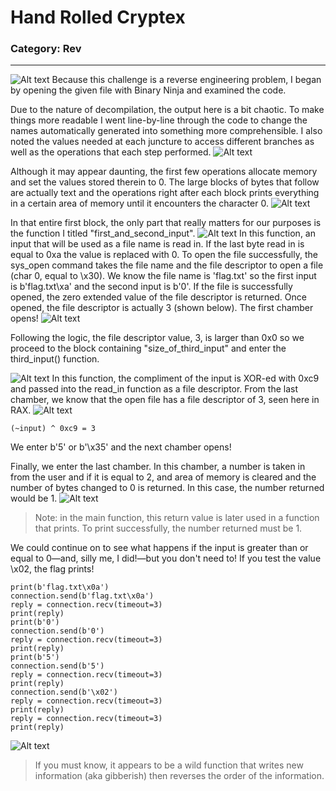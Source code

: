 # Hand Rolled Cryptex

### Category: Rev
__________________________

![Alt text](Images/cryptoopen.png)
Because this challenge is a reverse engineering problem, I began by opening the given file with Binary Ninja and examined the code. 

Due to the nature of decompilation, the output here is a bit chaotic. To make things more readable I went line-by-line through the code to change the names automatically generated into something more comprehensible. I also noted the values needed at each juncture to access different branches as well as the operations that each step performed. 
![Alt text](Images/cryptobin1.png)

Although it may appear daunting, the first few operations allocate memory and set the values stored therein to 0. The large blocks of bytes that follow are actually text and the operations right after each block prints everything in a certain area of memory until it encounters the character 0. 
![Alt text](Images/cryptothird.png)

In that entire first block, the only part that really matters for our purposes is the function I titled "first_and_second_input".
![Alt text](Images/cryptofirst.png)
In this function, an input that will be used as a file name is read in. If the last byte read in is equal to 0xa the value is replaced with 0. To open the file successfully, the sys_open command takes the file name and the file descriptor to open a file (char 0, equal to \x30). We know the file name is 'flag.txt' so the first input is b'flag.txt\xa' and the second input is b'0'.
If the file is successfully opened, the zero extended value of the file descriptor is returned. Once opened, the file descriptor is actually 3 (shown below). The first chamber opens!
![Alt text](Images/cryptofd.png)

Following the logic, the file descriptor value, 3, is larger than 0x0 so we proceed to the block containing "size_of_third_input" and enter the third_input() function. 

![Alt text](Images/cryptomain.png)
In this function, the compliment of the input is XOR-ed with 0xc9 and passed into the read_in function as a file descriptor. From the last chamber, we know that the open file has a file descriptor of 3, seen here in RAX.
![Alt text](Images/cryptofd.png)
~~~
(~input) ^ 0xc9 = 3
~~~

 We enter b'5' or b'\x35' and the next chamber opens!

 Finally, we enter the last chamber. In this chamber, a number is taken in from the user and if it is equal to 2, and area of memory is cleared and the number of bytes changed to 0 is returned. In this case, the number returned would be 1. 
![Alt text](Images/cryptofourth.png)
 >Note: in the main function, this return value is later used in a function that prints. To print successfully, the number returned must be 1. 

 We could continue on to see what happens if the input is greater than or equal to 0—and, silly me, I did!—but you don't need to! If you test the value \x02, the flag prints! 

 ~~~
print(b'flag.txt\x0a')
connection.send(b'flag.txt\x0a')
reply = connection.recv(timeout=3)
print(reply)
print(b'0')
connection.send(b'0')
reply = connection.recv(timeout=3)
print(reply)
print(b'5')
connection.send(b'5')
reply = connection.recv(timeout=3)
print(reply)
connection.send(b'\x02')
reply = connection.recv(timeout=3)
print(reply)
reply = connection.recv(timeout=3)
print(reply)
 ~~~

 ![Alt text](Images/cryptoflag.png)

 > If you must know, it appears to be a wild function that writes new information (aka gibberish) then reverses the order of the information.